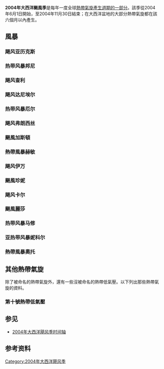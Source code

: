 **2004年大西洋颶風季**是每年一度全球[熱帶氣旋產生週期的一部分](../Page/熱帶氣旋.md "wikilink")。該季從2004年6月1日開始，至2004年11月30日結束；在大西洋盆地的大部分熱帶氣旋都在該六個月以內產生。

## 風暴

### 飓风亚历克斯

### 热带风暴邦尼

### 飓风查利

### 飓风达尼埃尔

### 热带风暴厄尔

### 飓风弗朗西丝

### 颶風加斯頓

### 熱帶風暴赫敏

### 飓风伊万

### 颶風珍妮

### 飓风卡尔

### 颶風麗莎

### 热带风暴马修

### 亚热带风暴妮科尔

### 熱帶風暴奧托

## 其他熱帶氣旋

除了被命名的熱帶氣旋外，還有一些沒被命名的熱帶低氣壓。以下列出那些熱帶氣旋的資料。

### 第十號熱帶低氣壓

## 参见

  - [2004年大西洋飓风季时间轴](../Page/2004年大西洋飓风季时间轴.md "wikilink")

## 参考资料

[Category:2004年大西洋飓风季](https://zh.wikipedia.org/wiki/Category:2004年大西洋飓风季 "wikilink")